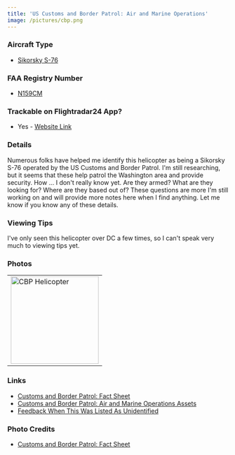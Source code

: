 ```yaml
---
title: 'US Customs and Border Patrol: Air and Marine Operations'
image: /pictures/cbp.png
---
```


### Aircraft Type
* [Sikorsky S-76](https://en.wikipedia.org/wiki/Sikorsky_S-76)

### FAA Registry Number 
* [N159CM](https://registry.faa.gov/aircraftinquiry/NNum_Results.aspx?NNumbertxt=N159CM)

### Trackable on Flightradar24 App?
* Yes - [Website Link](https://www.flightradar24.com/data/aircraft/N159CM)

### Details

Numerous folks have helped me identify this helicopter as being a Sikorsky S-76 operated by the US Customs and Border Patrol. I'm still researching, but it seems that these help patrol the Washington area and provide security.  How ... I don't really know yet.  Are they armed?  What are they looking for?  Where are they based out of?  These questions are more I'm still working on and will provide more notes here when I find anything.  Let me know if you know any of these details.  


### Viewing Tips 

I've only seen this helicopter over DC a few times, so I can't speak very much to viewing tips yet. 


### Photos 

<table style="width:100%">
  <tr>
    <td><img src="https://helicoptersofdc.com/pictures/cbp.png" alt="CBP Helicopter" width="200"></td>    </tr>
  </table>

### Links
* [Customs and Border Patrol: Fact Sheet](https://www.cbp.gov/sites/default/files/documents/FS_2015_Sikorsky%20S-76_FINAL.pdf)
* [Customs and Border Patrol: Air and Marine Operations Assets](https://www.cbp.gov/border-security/air-sea/aircraft-and-marine-vessels)
* [Feedback When This Was Listed As Unidentified](https://github.com/gbinal/dc-helicopters/issues/2)


### Photo Credits
* [Customs and Border Patrol: Fact Sheet](https://www.cbp.gov/sites/default/files/documents/FS_2015_Sikorsky%20S-76_FINAL.pdf) 
